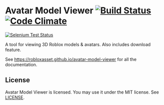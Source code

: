 Avatar Model Viewer [![Build Status](https://img.shields.io/travis/rust-lang/rust/master.svg)](http://travis-ci.org/) [![Code Climate](https://codeclimate.com/github/Stuk/jszip/badges/gpa.svg)](https://codeclimate.com/)
=====

[![Selenium Test Status](https://saucelabs.com/browser-matrix/jszip.svg)](https://saucelabs.com/)

A tool for viewing 3D Roblox models & avatars. Also includes download feature.

See https://robloxasset.github.io/avatar-model-viewer for all the documentation.

License
-------

Avatar Model Viewer is licensed. You may use it under the MIT license. See [LICENSE](LICENSE).
